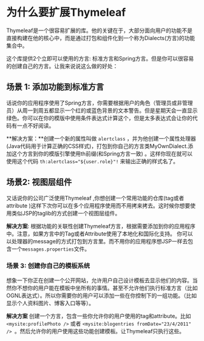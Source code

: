 # 为什么要扩展Thymeleaf

Thymeleaf是一个很容易扩展的库。他的关键在于，大部分面向用户的功能不是直接构建在他的核心中，而是通过打包和组件化到一个称为Dialects(方言)的功能集合中。

这个库提供2个立即可以使用的方言: 标准方言和Spring方言。但是你可以很容易的创建自己的方言。让我来说说这么做的好处：

## 场景 1: 添加功能到标准方言

话说你的应用程序使用了Spring方言，你需要根据用户的角色（管理员或非管理员）从周一到周五都显示一个红的或蓝色背景的文本警告。但是星期天会一直显示绿色。你可以在你的模版中使用条件表达式计算这个，但是太多表达式会让你的代码有一点不好阅读。

**解决方案：**创建一个新的属性叫做 ```alertclass``` ，并为他创建一个属性处理器(Java代码用于计算正确的CSS样式)，打包到你自己的方言类MyOwnDialect.添加这个方言到你的模版引擎使用th前缀(和Spring方言一致)
。这样你现在就可以使用这个代码 ```th:alertclass="${user.role}"!``` 来输出正确的样式名了。


## 场景2: 视图层组件

又话说你的公司广泛使用Thymeleaf ,你想创建一个常用功能的仓库(tag或者attribute )这样下次你可以在多个应用程序使用而不用拷来拷去。这时候你想要使用类似JSP的taglib的方式创建一个视图层组件。

**解决方案**: 根据功能的关联性创建Thymeleaf方言，根据需要添加到你的应用程序中。注意，如果方言中的Tag或者Attribute使用了本地化和国际化支持。 你可以以处理器的message的方式打包到方言里。而不用你的应用程序想JSP一样去包含一个```messages.properties```文件。


### 场景 3: 创建你自己的模板系统
想象一下你正在创建一个公开网站，允许用户自己设计模板去显示他们的内容。当然你不想你的用户能在模板中坐所有的事情。甚至不允许他们执行标准方言（比如OGNL表达式）。所以你需要你的用户可以添加一些在你控制下的一组功能。（比如显示个人资料图片、博客入口等等）。

**解决方案** 创建一个方言，包含一些你允许你的用户使用的tag和attribute。比如 ```<mysite:profilePhoto />``` 或者 ```<mysite:blogentries fromDate="23/4/2011" /> ```。然后允许你的用户使用这些功能创建模板。让Thymeleaf只执行这些。




